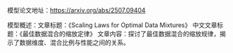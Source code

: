 模型论文地址：https://arxiv.org/abs/2507.09404

模型概述：文章标题：《Scaling Laws for Optimal Data Mixtures》
中文文章标题：《最佳数据混合的缩放定律》
文章内容：探讨了最佳数据混合的缩放规律，揭示了数据维度、混合比例与性能之间的关系。
